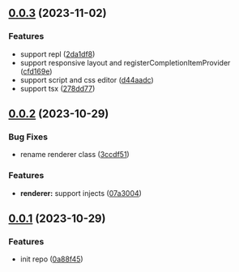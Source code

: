 ## [0.0.3](https://github.com/varletjs/varlet-schema/compare/v0.0.2...v0.0.3) (2023-11-02)


### Features

* support repl ([2da1df8](https://github.com/varletjs/varlet-schema/commit/2da1df8a691cc9d5139c8dc7455cdbd47cbe6650))
* support responsive layout and registerCompletionItemProvider ([cfd169e](https://github.com/varletjs/varlet-schema/commit/cfd169e1be91cd5593764c2b725f163be0990122))
* support script and css editor ([d44aadc](https://github.com/varletjs/varlet-schema/commit/d44aadcd803e73e16eb1205a72b2c6489591b808))
* support tsx ([278dd77](https://github.com/varletjs/varlet-schema/commit/278dd778ae45c85785752b63ea829e2f687e5344))



## [0.0.2](https://github.com/varletjs/varlet-schema/compare/v0.0.1...v0.0.2) (2023-10-29)


### Bug Fixes

* rename renderer class ([3ccdf51](https://github.com/varletjs/varlet-schema/commit/3ccdf51c47ec4379112a4dfc1c2c85328162828a))


### Features

* **renderer:** support injects ([07a3004](https://github.com/varletjs/varlet-schema/commit/07a3004ed843dc4b7a4b9b8645de8239c8402405))



## [0.0.1](https://github.com/varletjs/varlet-schema/compare/0a88f451d600d8ed779982558cd4b7bd039f8bc9...v0.0.1) (2023-10-29)


### Features

* init repo ([0a88f45](https://github.com/varletjs/varlet-schema/commit/0a88f451d600d8ed779982558cd4b7bd039f8bc9))



